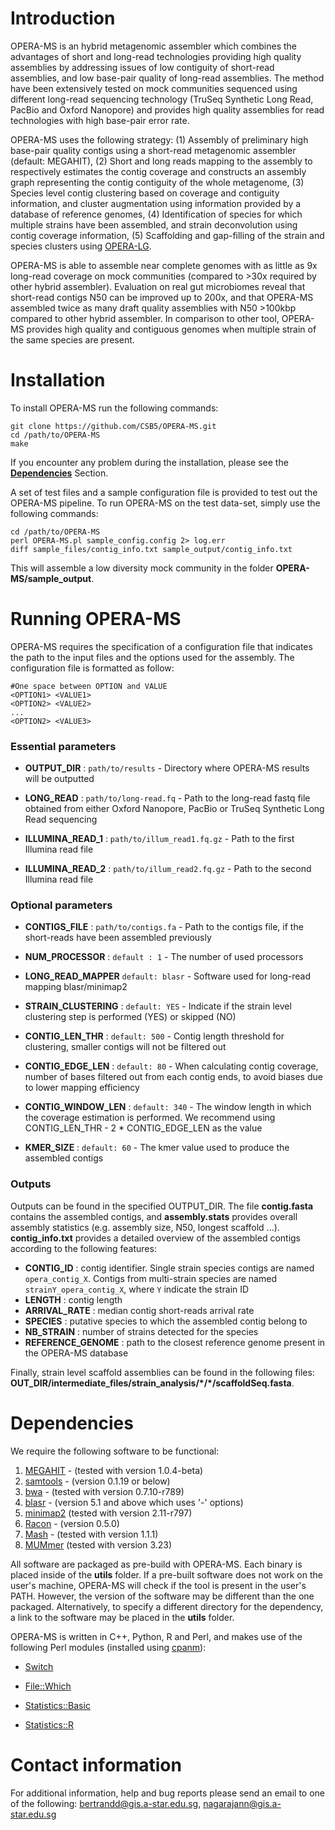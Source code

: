 # Introduction 
OPERA-MS is an hybrid metagenomic assembler which combines the advantages of short and long-read technologies providing high quality assemblies by addressing issues of low contiguity of short-read assemblies, and low base-pair quality of long-read assemblies. The method have been extensively tested on mock communities sequenced using different long-read sequencing technology (TruSeq Synthetic Long Read, PacBio and Oxford Nanopore) and provides high quality assemblies for read technologies with high base-pair error rate.

OPERA-MS uses the following strategy:
(1) Assembly of preliminary high base-pair quality contigs using a short-read metagenomic assembler (default: MEGAHIT),
(2) Short and long reads mapping to the assembly to respectively estimates the contig coverage and constructs an assembly graph representing the contig contiguity of the whole metagenome,
(3) Species level contig clustering based on coverage and contiguity information, and cluster augmentation using information provided by a database of reference genomes,
(4) Identification of species for which multiple strains have been assembled, and strain deconvolution using contig coverage information,
(5) Scaffolding and gap-filling of the strain and species clusters using [OPERA-LG](https://sourceforge.net/p/operasf/wiki/The%20OPERA%20wiki/).

OPERA-MS is able to assemble near complete genomes with as little as 9x long-read coverage on mock communities (compared to >30x required by other hybrid assembler). Evaluation on real gut microbiomes reveal that short-read contigs N50 can be improved up to 200x, and that OPERA-MS assembled twice as many draft quality assemblies with N50 >100kbp compared to other hybrid assembler. In comparison to other tool, OPERA-MS provides high quality and contiguous genomes when multiple strain of the same species are present.

# Installation

To install OPERA-MS run the following commands:

~~~~
git clone https://github.com/CSB5/OPERA-MS.git
cd /path/to/OPERA-MS
make
~~~~
If you encounter any problem during the installation, please see the [**Dependencies**](#dependencies) Section. 

A set of test files and a sample configuration file is provided to test out the OPERA-MS pipeline. To run OPERA-MS on the test data-set, simply use the following commands: 
~~~~
cd /path/to/OPERA-MS
perl OPERA-MS.pl sample_config.config 2> log.err
diff sample_files/contig_info.txt sample_output/contig_info.txt
~~~~
This will assemble a low diversity mock community in the folder __OPERA-MS/sample_output__. 

# Running OPERA-MS

OPERA-MS requires the specification of a configuration file that indicates the path to the input files and the options used for the assembly.
The configuration file is formatted as follow:

~~~~
#One space between OPTION and VALUE
<OPTION1> <VALUE1> 
<OPTION2> <VALUE2>
...
<OPTION2> <VALUE3>
~~~~

### Essential parameters

- **OUTPUT_DIR** : `path/to/results` - Directory where OPERA-MS results will be outputted

- **LONG_READ** : `path/to/long-read.fq` - Path to the long-read fastq file obtained from either Oxford Nanopore, PacBio or TruSeq Synthetic Long Read sequencing

- **ILLUMINA_READ_1** : `path/to/illum_read1.fq.gz` - Path to the first Illumina read file

- **ILLUMINA_READ_2** : `path/to/illum_read2.fq.gz` - Path to the second Illumina read file

### Optional parameters 

- **CONTIGS_FILE** : `path/to/contigs.fa` - Path to the contigs file, if the short-reads have been assembled previously

- **NUM_PROCESSOR** : `default : 1` - The number of used processors

- **LONG_READ_MAPPER** `default: blasr` - Software used for long-read mapping blasr/minimap2

- **STRAIN_CLUSTERING** : `default: YES` - Indicate if the strain level clustering step is performed (YES) or skipped (NO)

- **CONTIG_LEN_THR** : `default: 500` - Contig length threshold for clustering, smaller contigs will not be filtered out

- **CONTIG_EDGE_LEN** : `default: 80` - When calculating contig coverage, number of bases filtered out from each contig ends, to avoid biases due to lower mapping efficiency

- **CONTIG_WINDOW_LEN** : `default: 340` - The window length in which the coverage estimation is performed. We recommend using CONTIG_LEN_THR - 2 * CONTIG_EDGE_LEN as the value

- **KMER_SIZE** : `default: 60` - The kmer value used to produce the assembled contigs


### Outputs

Outputs can be found in the specified OUTPUT_DIR.
The file __contig.fasta__ contains the assembled contigs, and __assembly.stats__ provides overall assembly statistics (e.g. assembly size, N50, longest scaffold ...).
__contig_info.txt__ provides a detailed overview of the assembled contigs according to the following features:
- **CONTIG_ID** : contig identifier. Single strain species contigs are named `opera_contig_X`. Contigs from multi-strain species are named `strainY_opera_contig_X`, where `Y` indicate the strain ID
- **LENGTH** : contig length
- **ARRIVAL_RATE** : median contig short-reads arrival rate
- **SPECIES** : putative species to which the assembled contig belong to
- **NB_STRAIN** : number of strains detected for the species
- **REFERENCE_GENOME** : path to the closest reference genome present in the OPERA-MS database

Finally, strain level scaffold assemblies can be found in the following files: __OUT_DIR/intermediate_files/strain_analysis/\*/\*/scaffoldSeq.fasta__.

# Dependencies

We require the following software to be functional:
1) [MEGAHIT](https://github.com/voutcn/megahit) - (tested with version 1.0.4-beta)
2) [samtools](https://github.com/samtools/samtools) - (version 0.1.19 or below)
3) [bwa](https://github.com/lh3/bwa) - (tested with version 0.7.10-r789)
4) [blasr](https://github.com/PacificBiosciences/blasr) - (version 5.1 and above which uses '-' options)
5) [minimap2]( https://github.com/lh3/minimap2) (tested with version 2.11-r797)
6) [Racon](https://github.com/isovic/racon) - (version 0.5.0)
7) [Mash](https://github.com/marbl/Mash) - (tested with version 1.1.1)
8) [MUMmer](http://mummer.sourceforge.net/) (tested with version 3.23)

All software are packaged as pre-build with OPERA-MS. Each binary is placed inside of the __utils__ folder.
If a pre-built software does not work on the user's machine, OPERA-MS will check if the tool is present in the user's PATH. However, the version of the software may be different than the one packaged. Alternatively, to specify a different directory for the dependency, a link to the software may be placed in the  __utils__ folder.

OPERA-MS is written in C++, Python, R and Perl, and makes use of the following Perl modules (installed using [cpanm](https://metacpan.org/pod/distribution/App-cpanminus/bin/cpanm)):
- [Switch](http://search.cpan.org/~chorny/Switch-2.17/Switch.pm)

- [File::Which](https://metacpan.org/pod/File::Which)

- [Statistics::Basic](http://search.cpan.org/~jettero/Statistics-Basic-1.6611/lib/Statistics/Basic.pod)

- [Statistics::R](https://metacpan.org/pod/Statistics::R)

# Contact information
For additional information, help and bug reports please send an email to one of the following: bertrandd@gis.a-star.edu.sg, nagarajann@gis.a-star.edu.sg
